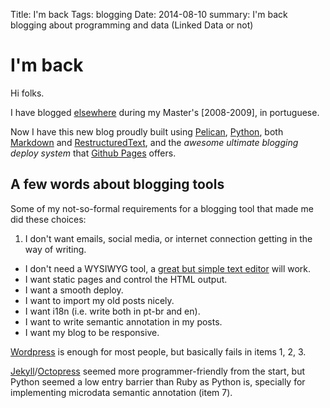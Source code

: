 Title: I'm back
Tags: blogging
Date: 2014-08-10
summary: I'm back blogging about programming and data (Linked Data or not)

I'm back
========

Hi folks.

I have blogged [elsewhere](http://kirux.wordpress.com) during my Master's [2008-2009], in portuguese.

Now I have this new blog proudly built using [Pelican](http://blog.getpelican.com/), [Python](python.org), both [Markdown](http://daringfireball.net/projects/markdown/) and [RestructuredText](http://sphinx-doc.org/rest.html), and the *awesome ultimate blogging deploy system* that [Github Pages](pages.github.com) offers.

A few words about blogging tools
--------------------------------

Some of my not-so-formal requirements for a blogging tool that made me did these choices:

1. I don't want emails, social media, or internet connection getting in the way of writing.
- I don't need a WYSIWYG tool, a [great but simple text editor](vim.org) will work.
- I want static pages and control the HTML output.
- I want a smooth deploy.
- I want to import my old posts nicely.
- I want i18n (i.e. write both in pt-br and en).
- I want to write semantic annotation in my posts.
- I want my blog to be responsive.

[Wordpress](wordpress.org) is enough for most people, but basically fails in items 1, 2, 3.

[Jekyll](http://jekyllrb.com/)/[Octopress](http://octopress.org/) seemed more programmer-friendly from the start, but Python seemed a low entry barrier than Ruby as Python is, specially for implementing microdata semantic annotation (item 7).  
